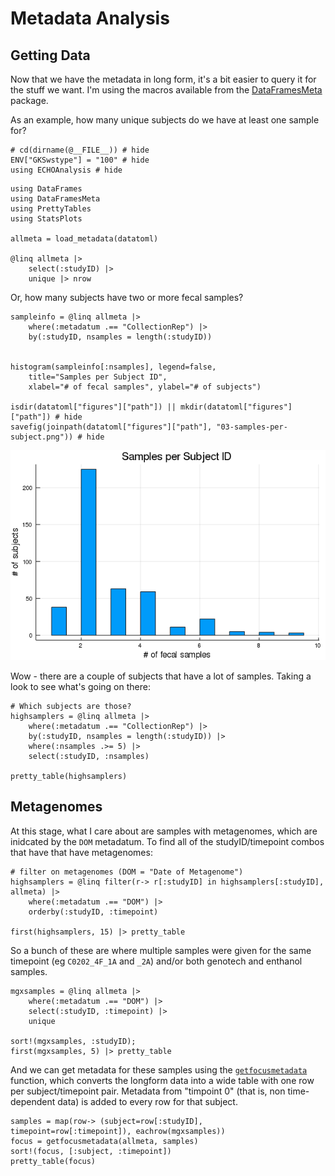 # Metadata Analysis

## Getting Data

Now that we have the metadata in long form,
it's a bit easier to query it for the stuff we want.
I'm using the macros available from the [DataFramesMeta](https://github.com/JuliaData/DataFramesMeta.jl) package.

As an example, how many unique subjects do we have at least one sample for?

```@example 1
# cd(dirname(@__FILE__)) # hide
ENV["GKSwstype"] = "100" # hide
using ECHOAnalysis # hide
```

```@example 1
using DataFrames
using DataFramesMeta
using PrettyTables
using StatsPlots

allmeta = load_metadata(datatoml)

@linq allmeta |>
    select(:studyID) |>
    unique |> nrow
```

Or, how many subjects have two or more fecal samples?

```@example 1
sampleinfo = @linq allmeta |>
    where(:metadatum .== "CollectionRep") |>
    by(:studyID, nsamples = length(:studyID))


histogram(sampleinfo[:nsamples], legend=false,
    title="Samples per Subject ID",
    xlabel="# of fecal samples", ylabel="# of subjects")

isdir(datatoml["figures"]["path"]) || mkdir(datatoml["figures"]["path"]) # hide
savefig(joinpath(datatoml["figures"]["path"], "03-samples-per-subject.png")) # hide
```

![](../../data/figures/03-samples-per-subject.png)

Wow - there are a couple of subjects that have a lot of samples.
Taking a look to see what's going on there:

```@example 1
# Which subjects are those?
highsamplers = @linq allmeta |>
    where(:metadatum .== "CollectionRep") |>
    by(:studyID, nsamples = length(:studyID)) |>
    where(:nsamples .>= 5) |>
    select(:studyID, :nsamples)

pretty_table(highsamplers)
```


## Metagenomes

At this stage, what I care about are samples with metagenomes,
which are inidcated by the `DOM` metadatum.
To find all of the studyID/timepoint combos that have that have metagenomes:

```@example 1
# filter on metagenomes (DOM = "Date of Metagenome")
highsamplers = @linq filter(r-> r[:studyID] in highsamplers[:studyID], allmeta) |>
    where(:metadatum .== "DOM") |>
    orderby(:studyID, :timepoint)

first(highsamplers, 15) |> pretty_table
```

So a bunch of these are where
multiple samples were given for the same timepoint (eg `C0202_4F_1A` and `_2A`)
and/or both genotech and enthanol samples.

```@example 1
mgxsamples = @linq allmeta |>
    where(:metadatum .== "DOM") |>
    select(:studyID, :timepoint) |>
    unique

sort!(mgxsamples, :studyID);
first(mgxsamples, 5) |> pretty_table
```

And we can get metadata for these samples using the [`getfocusmetadata`](@ref) function,
which converts the longform data into a wide table with one row per subject/timepoint pair.
Metadata from "timpoint 0" (that is, non time-dependent data) is added to every row for
that subject.

```@example 1
samples = map(row-> (subject=row[:studyID], timepoint=row[:timepoint]), eachrow(mgxsamples))
focus = getfocusmetadata(allmeta, samples)
sort!(focus, [:subject, :timepoint])
pretty_table(focus)
```
